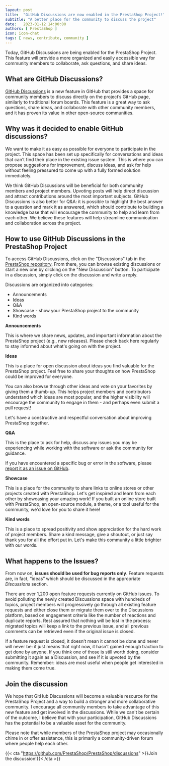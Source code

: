 ```yaml
---
layout: post
title:  "GitHub Discussions are now enabled in the PrestaShop Project!"
subtitle: "A better place for the community to discuss the project"
date:   2023-01-12 14:00:00
authors: [ PrestaShop ]
icon: icon-chat
tags: [ news, contribute, community ]
---
```



Today, GitHub Discussions are being enabled for the PrestaShop Project. This feature will provide a more organized and easily accessible way for community members to collaborate, ask questions, and share ideas. 

## What are GitHub Discussions?

[GitHub Discussions](https://github.com/PrestaShop/PrestaShop/discussions) is a new feature in GitHub that provides a space for community members to discuss directly on the project’s GitHub page, similarly to traditional forum boards. This feature is a great way to ask questions, share ideas, and collaborate with other community members, and it has proven its value in other open-source communities.

## Why was it decided to enable GitHub discussions?

We want to make it as easy as possible for everyone to participate in the project. This space has been set up specifically for conversations and ideas that can’t find their place in the existing issue system. This is where you can propose suggestions for improvement, discuss ideas, and ask for help without feeling pressured to come up with a fully formed solution immediately. 

We think GitHub Discussions will be beneficial for both community members and project members. Upvoting posts will help direct discussion and attract contributions around the most important subjects. GitHub Discussions is also better for Q&A: it is possible to highlight the best answer to a question and mark it as answered, which should contribute to building a knowledge base that will encourage the community to help and learn from each other. We believe these features will help streamline communication and collaboration across the project.

## How to use GitHub Discussions in the PrestaShop Project

To access GitHub Discussions, click on the "Discussions" tab in the [PrestaShop repository](https://github.com/PrestaShop/PrestaShop).
From there, you can browse existing discussions or start a new one by clicking on the "New Discussion" button. To participate in a discussion, simply click on the discussion and write a reply.

Discussions are organized into categories:
- Announcements
- Ideas 
- Q&A
- Showcase - show your PrestaShop project to the community
- Kind words


**Announcements**

This is where we share news, updates, and important information about the PrestaShop project (e.g., new releases). Please check back here regularly to stay informed about what's going on with the project.

**Ideas**

This is a place for open discussion about ideas you find valuable for the PrestaShop project. Feel free to share your thoughts on how PrestaShop could be improved for everyone. 

You can also browse through other ideas and vote on your favorites by giving them a thumb-up. This helps project members and contributors understand which ideas are most popular, and the higher visibility will encourage the community to engage in them - and perhaps even submit a pull request!

Let's have a constructive and respectful conversation about improving PrestaShop together.


**Q&A**

This is the place to ask for help, discuss any issues you may be experiencing while working with the software or ask the community for guidance.

If you have encountered a specific bug or error in the software, please [report it as an issue on GitHub](https://github.com/PrestaShop/PrestaShop/issues/new/choose).

**Showcase**

This is a place for the community to share links to online stores or other projects created with PrestaShop. Let's get inspired and learn from each other by showcasing your amazing work! If you built an online store built with PrestaShop, an open-source module, a theme, or a tool useful for the community, we'd love for you to share it here!

**Kind words**

This is a place to spread positivity and show appreciation for the hard work of project members. Share a kind message, give a shoutout, or just say thank you for all the effort put in. Let's make this community a little brighter with our words.

## What happens to the Issues?

From now on, **issues should be used for bug reports only**. Feature requests are, in fact, “ideas” which should be discussed in the appropriate _Discussions_ section.

There are over 1,200 open feature requests currently on GitHub issues. To avoid polluting the newly created Discussions space with hundreds of topics, project members will progressively go through all existing feature requests and either close them or migrate them over to the Discussions platform, based on engagement criteria like the number of reactions and duplicate reports. Rest assured that nothing will be lost in the process: migrated topics will keep a link to the previous issue, and all previous comments can be retrieved even if the original issue is closed. 

If a feature request is closed, it doesn’t mean it cannot be done and never will never be: it just means that right now, it hasn’t gained enough traction to get done by anyone. If you think one of those is still worth doing, consider submitting it again as a Discussion, and see if it is upvoted by the community. Remember: ideas are most useful when people get interested in making them come true.

## Join the discussion

We hope that GitHub Discussions will become a valuable resource for the PrestaShop Project and a way to build a stronger and more collaborative community. I encourage all community members to take advantage of this new feature and get involved in the discussions. While we can't be certain of the outcome, I believe that with your participation, GitHub Discussions has the potential to be a valuable asset for the community.

Please note that while members of the PrestaShop project may occasionally chime in or offer assistance, this is primarily a community-driven forum where people help each other. 

{{< cta "https://github.com/PrestaShop/PrestaShop/discussions" >}}Join the discussion!{{< /cta >}}
